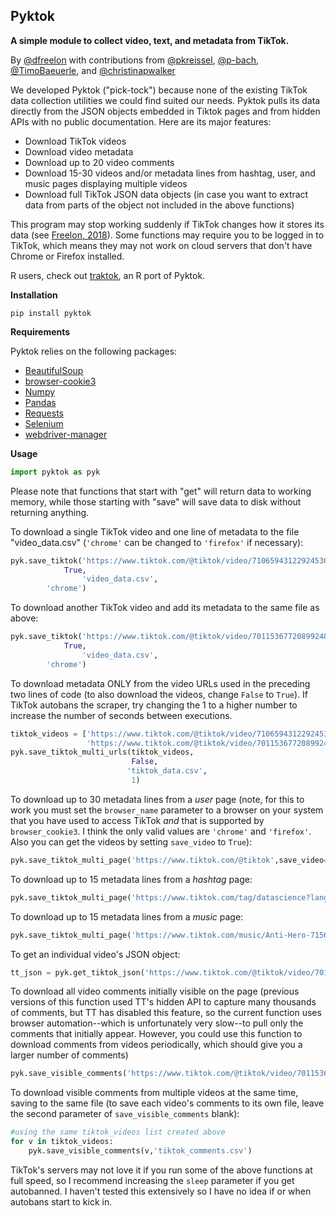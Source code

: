 ## Pyktok
**A simple module to collect video, text, and metadata from TikTok.**

By [@dfreelon](https://github.com/dfreelon/) with contributions from [@pkreissel](https://github.com/pkreissel), [@p-bach](https://github.com/p-bach), [@TimoBaeuerle](https://github.com/TimoBaeuerle), and [@christinapwalker](https://github.com/christinapwalker ) 

We developed Pyktok ("pick-tock") because none of the existing TikTok data collection utilities we could find suited our needs. Pyktok pulls its data directly from the JSON objects embedded in Tiktok pages and from hidden APIs with no public documentation. Here are its major features:

 - Download TikTok videos
 - Download video metadata
 - Download up to 20 video comments
 - Download 15-30 videos and/or metadata lines from hashtag, user, and music pages displaying multiple videos
 - Download full TikTok JSON data objects (in case you want to extract data from parts of the object not included in the above functions)
 
This program may stop working suddenly if TikTok changes how it stores its data (see [Freelon, 2018](https://osf.io/preprints/socarxiv/56f4q/)). Some functions may require you to be logged in to TikTok, which means they may not work on cloud servers that don't have Chrome or Firefox installed.

R users, check out [traktok](https://github.com/JBGruber/traktok), an R port of Pyktok.

**Installation**

```pip install pyktok```

**Requirements**

Pyktok relies on the following packages:

 - [BeautifulSoup](https://www.crummy.com/software/BeautifulSoup/bs4/doc/)
 - [browser-cookie3](https://pypi.org/project/browser-cookie3/)
 - [Numpy](https://numpy.org/)
 - [Pandas](https://pandas.pydata.org/)
 - [Requests](https://pypi.org/project/requests/)
 - [Selenium](https://pypi.org/project/selenium/)
 - [webdriver-manager](https://pypi.org/project/webdriver-manager/)

**Usage**

```python
import pyktok as pyk
```
Please note that functions that start with "get" will return data to working memory, while those starting with "save" will save data to disk without returning anything.

To download a single TikTok video and one line of metadata to the file "video_data.csv" (`'chrome'` can be changed to `'firefox'` if necessary):
```python    
pyk.save_tiktok('https://www.tiktok.com/@tiktok/video/7106594312292453675?is_copy_url=1&is_from_webapp=v1',
	        True,
                'video_data.csv',
		'chrome')
```    
To download another TikTok video and add its metadata to the same file as above:
```python   
pyk.save_tiktok('https://www.tiktok.com/@tiktok/video/7011536772089924869?is_copy_url=1&is_from_webapp=v1',
	        True,
                'video_data.csv',
		'chrome')
```   
To download metadata ONLY from the video URLs used in the preceding two lines of code (to also download the videos, change ```False``` to ```True```). If TikTok autobans the scraper, try changing the 1 to a higher number to increase the number of seconds between executions.
```python
tiktok_videos = ['https://www.tiktok.com/@tiktok/video/7106594312292453675?is_copy_url=1&is_from_webapp=v1',
                 'https://www.tiktok.com/@tiktok/video/7011536772089924869?is_copy_url=1&is_from_webapp=v1']
pyk.save_tiktok_multi_urls(tiktok_videos,
                           False,
                     	  'tiktok_data.csv',
                     	   1)
```  
To download up to 30 metadata lines from a *user* page (note, for this to work you must set the `browser_name` parameter to a browser on your system that you have used to access TikTok *and* that is supported by `browser_cookie3`. I think the only valid values are `'chrome'` and `'firefox'`. Also you can get the videos by setting `save_video` to `True`): 

```python    
pyk.save_tiktok_multi_page('https://www.tiktok.com/@tiktok',save_video=False,save_metadata=True,browser_name='chrome')
```

To download up to 15 metadata lines from a *hashtag* page: 

```python    
pyk.save_tiktok_multi_page('https://www.tiktok.com/tag/datascience?lang=en',save_video=False,save_metadata=True)
```

To download up to 15 metadata lines from a *music* page: 

```python    
pyk.save_tiktok_multi_page('https://www.tiktok.com/music/Anti-Hero-7156822419213125634?lang=en',save_video=False,save_metadata=True)
```
                       
To get an individual video's JSON object:
```python	
tt_json = pyk.get_tiktok_json('https://www.tiktok.com/@tiktok/video/7011536772089924869?is_copy_url=1&is_from_webapp=v1')
```
To download all video comments initially visible on the page (previous versions of this function used TT's hidden API to capture many thousands of comments, but TT has disabled this feature, so the current function uses browser automation--which is unfortunately very slow--to pull only the comments that initially appear. However, you could use this function to download comments from videos periodically, which should give you a larger number of comments)
```python
pyk.save_visible_comments('https://www.tiktok.com/@tiktok/video/7011536772089924869?is_copy_url=1&is_from_webapp=v1')
```			

To download visible comments from multiple videos at the same time, saving to the same file (to save each video's comments to its own file, leave the second parameter of `save_visible_comments` blank):
```python
#using the same tiktok_videos list created above
for v in tiktok_videos:
    pyk.save_visible_comments(v,'tiktok_comments.csv')
```	

TikTok's servers may not love it if you run some of the above functions at full speed, so I recommend increasing the `sleep` parameter if you get autobanned. I haven't tested this extensively so I have no idea if or when autobans start to kick in.
